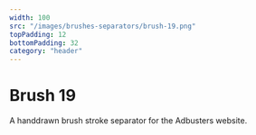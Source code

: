 ```yaml
---
width: 100
src: "/images/brushes-separators/brush-19.png"
topPadding: 12
bottomPadding: 32
category: "header"
---
```


# Brush 19

A handdrawn brush stroke separator for the Adbusters website.
